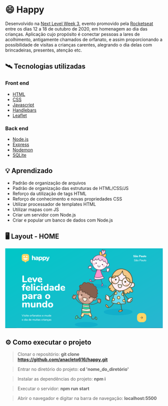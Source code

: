 # 😄 Happy
Desenvolvido na [Next Level Week 3](https://nextlevelweek.com/), evento promovido pela [Rocketseat](https://rocketseat.com.br/) entre os dias 12 a 18 de outubro de 2020, em homenagem ao 
dia das crianças. Aplicação cujo propósito é conectar pessoas a lares de acolhimento, antigamente chamados de orfanato, e assim proporcionando a possibilidade de visitas a crianças 
carentes, alegrando o dia delas com brincadeiras, presentes, atenção etc.

## 🛰️ Tecnologias utilizadas

### Front end
- [HTML](https://www.w3schools.com/html/)
- [CSS](https://www.w3schools.com/css/)
- [Javascript](https://www.javascript.com/)
- [Handlebars](https://handlebarsjs.com/)
- [Leaflet](https://leafletjs.com/)

### Back end
- [Node.js](https://nodejs.org/en/)
- [Express](https://expressjs.com/pt-br/)
- [Nodemon](https://nodemon.io/)
- [SQLite](https://www.sqlite.org/index.html)

## 💡 Aprendizado
- Padrão de organização de arquivos
- Padrão de organização das estruturas de HTML/CSS/JS
- Reforço da utilização de tags HTML
- Reforço de conhecimento e novas propriedades CSS
- Utilizar processador de templates HTML
- Utilizar mapas com JS
- Criar um servidor com Node.js
- Criar e popular um banco de dados com Node.js

## 🖥️ Layout - HOME

![](/public/images/landing-page.png)

## ⚙️ Como executar o projeto
> Clonar o repositório: 
**git clone https://github.com/anacleto616/happy.git**

> Entrar no diretório do projeto: 
**cd 'nome_do_diretório'**

> Instalar as dependências do projeto:
**npm i**

> Executar o servidor: 
**npm run start**

> Abrir o navegador e digitar na barra de navegação: 
**localhost:5500**
